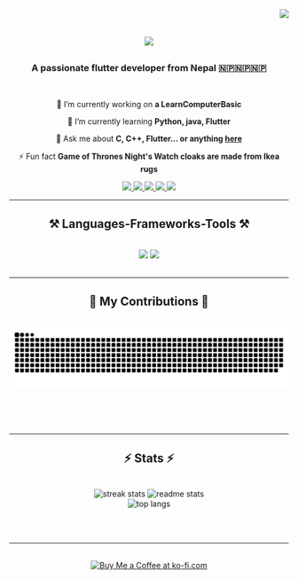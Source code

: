 
<img align="right" src="https://visitor-badge.laobi.icu/badge?page_id=Prakash7676.Prakash7676" />

<h1 align="center">
    <img src="https://readme-typing-svg.herokuapp.com/?font=Righteous&size=35&center=true&vCenter=true&width=500&height=70&duration=4000&lines=Hi+There!+👋;+I'm+Prakash+Shrestha!;" />
</h1>

<h3 align="center">A passionate flutter developer from Nepal 🇳🇵🇳🇵🇳🇵</h3>

<br/>

<div align="center">
 
 🔭 I’m currently working on **a LearnComputerBasic**
 
 🌱 I’m currently learning **Python, java, Flutter**

💬 Ask me about **C, C++, Flutter... or anything [here](https://github.com/Prakash7676/Prakash7676/issues)**

⚡ Fun fact **Game of Thrones Night's Watch cloaks are made from Ikea rugs**

 </div>
 
<div align="center"> 
  <a href="mailto:shresthap125@gmail.com">
    <img src="https://img.shields.io/badge/Gmail-purple?style=for-the-badge&logo=Gmail&logoColor=orange" />
  </a>
  <a href="https://linkedin.com/in/prakash-stha-211404240" target="_blank">
    <img src="https://img.shields.io/badge/LinkedIn-white?style=for-the-badge&logo=LinkedIn&logoColor=white&labelColor=blue&color=blue" target="_blank" />
  </a>
     <a href="https://instagram.com/iamprakash_77" target="blank">
  <img src="https://img.shields.io/badge/Instagram-white?style=for-the-badge&logo=Instagram&logoColor=orange" />
  </a>
  <a href="https://www.facebook.com/profile.php?id=100009262777879" target="blank">
  <img src="https://img.shields.io/badge/Facebook-white?style=for-the-badge&logo=Facebook&logoColor=white&labelColor=blue&color=blue" target="_blank" />
  </a>
   <a href="https://twitter.com/Prakash85220860" target="blank">
  <img src="https://img.shields.io/badge/Twitter-black?style=for-the-badge&logo=X&logoColor=white" />
  </a>

  
  
</div>

 <hr/>
 
<h2 align="center">⚒️ Languages-Frameworks-Tools ⚒️</h2>
<br/>
<div align="center">
    <img src="https://skillicons.dev/icons?i=react,bootstrap,mui,html,css,vscode,github,figma,tailwind,git,r" />
    <img src="https://skillicons.dev/icons?i=nodejs,python,javascript,typescript,express,firebase,mongodb,c,java,nextjs,mysql,flask" /><br>
</div>

<br/>
<hr/>

<div align="center">
  <h2>🐍 My Contributions 🐍</h2>
  <br>
  <img alt="snake eating my contributions" src="https://raw.githubusercontent.com/salesp07/salesp07/output/github-contribution-grid-snake.svg" />
  
  <br/><br/><br/>
</div>

<hr/>

<h2 align="center">⚡ Stats ⚡</h2>
<br>
<div align=center>
  <img width=390 src="https://github-readme-streak-stats-salesp07.vercel.app/?user=salesp07&count_private=true&theme=react&border_radius=10" alt="streak stats"/>
  <img width=390 src="https://github-readme-stats-salesp07.vercel.app/api?username=salesp07&count_private=true&show_icons=true&theme=react&rank_icon=github&border_radius=10" alt="readme stats" />
  <br/>
  <img width=325 align="center" src="https://github-readme-stats-salesp07.vercel.app/api/top-langs/?username=salesp07&hide=HTML&langs_count=8&layout=compact&theme=react&border_radius=10&size_weight=0.5&count_weight=0.5&exclude_repo=github-readme-stats" alt="top langs" />
</div>

<br/><br/>

<hr/>

<br/>

<div align="center">
<a href='https://ko-fi.com/V7V4RAK9C' target='_blank'><img height='64' style='border:0px;height:64px;' src='https://storage.ko-fi.com/cdn/kofi1.png?v=3' border='0' alt='Buy Me a Coffee at ko-fi.com' /></a>
</div>

<br/>
